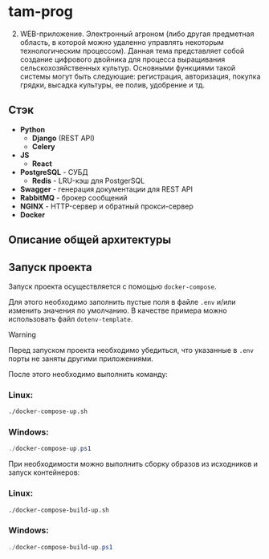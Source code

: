 # tam-prog

2.	WEB-приложение. Электронный агроном (либо другая предметная область, в которой можно удаленно управлять некоторым технологическим процессом). Данная тема представляет собой создание цифрового двойника для процесса выращивания сельскохозяйственных культур. Основными функциями такой системы могут быть следующие: регистрация, авторизация, покупка грядки, высадка культуры, ее полив, удобрение и тд.

## Стэк
- **Python**
  - **Django** (REST API)
  - **Celery**
- **JS**
  - **React**
- **PostgreSQL** - СУБД
  - **Redis** - LRU-кэш для PostgerSQL
- **Swagger** - генерация документации для REST API
- **RabbitMQ** - брокер сообщений
- **NGINX** - HTTP-сервер и обратный прокси-сервер
- **Docker**

## Описание общей архитектуры

## Запуск проекта

Запуск проекта осуществляется с помощью `docker-compose`.

Для этого необходимо заполнить пустые поля в файле `.env` и/или изменить значения по умолчанию. В качестве примера можно использовать файл `dotenv-template`.

> [!WARNING]
> Перед запуском проекта необходимо убедиться, что указанные в `.env` порты не заняты другими приложениями.

После этого необходимо выполнить команду:

### Linux:
```bash
./docker-compose-up.sh
```

### Windows:
```Powershell
./docker-compose-up.ps1
```

При необходимости можно выполнить сборку образов из исходников и запуск контейнеров:

### Linux:
```bash
./docker-compose-build-up.sh
```

### Windows:
```Powershell
./docker-compose-build-up.ps1
```